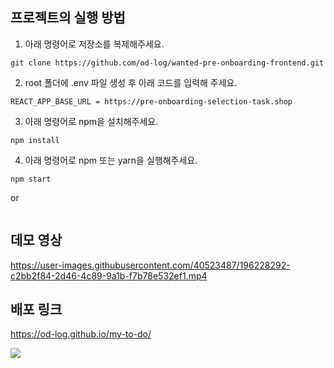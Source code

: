 ## 프로젝트의 실행 방법

1. 아래 명령어로 저장소를 복제해주세요.
```
git clone https://github.com/od-log/wanted-pre-onboarding-frontend.git
```
2. root 폴더에 .env 파일 생성 후 아래 코드를 입력해 주세요.
```
REACT_APP_BASE_URL = https://pre-onboarding-selection-task.shop 
```
3. 아래 명령어로 npm을 설치해주세요.
```
npm install
```
4. 아래 명령어로 npm 또는 yarn을 실행해주세요.
```
npm start
```
or
```

```

## 데모 영상
https://user-images.githubusercontent.com/40523487/196228292-c2bb2f84-2d46-4c89-9a1b-f7b78e532ef1.mp4

## 배포 링크
https://od-log.github.io/my-to-do/

<img src="https://img.shields.io/badge/React-black?style=flat-square&logo=React&logoColor=#61DBFB"/>




